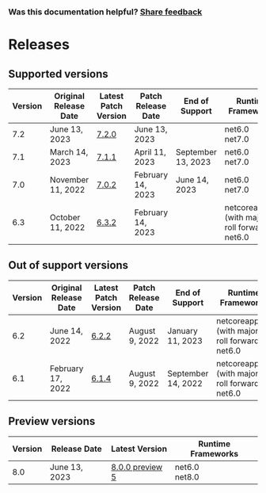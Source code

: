 
### Was this documentation helpful? [Share feedback](https://www.research.net/r/DGDQWXH?src=documentation%2Freleases)

# Releases

## Supported versions

| Version | Original Release Date | Latest Patch Version | Patch Release Date | End of Support | Runtime Frameworks |
| --- | --- | --- | --- | --- | --- |
| 7.2 | June 13, 2023 | [7.2.0](https://github.com/dotnet/dotnet-monitor/releases/tag/v7.2.0) | June 13, 2023 |  | net6.0<br/>net7.0 |
| 7.1 | March 14, 2023 | [7.1.1](https://github.com/dotnet/dotnet-monitor/releases/tag/v7.1.1) | April 11, 2023 | September 13, 2023 | net6.0<br/>net7.0 |
| 7.0 | November 11, 2022 | [7.0.2](https://github.com/dotnet/dotnet-monitor/releases/tag/v7.0.2) | February 14, 2023 | June 14, 2023 | net6.0<br/>net7.0 |
| 6.3 | October 11, 2022 | [6.3.2](https://github.com/dotnet/dotnet-monitor/releases/tag/v6.3.2) | February 14, 2023 |  | netcoreapp3.1 (with major roll forward)<br/>net6.0 |


## Out of support versions

| Version | Original Release Date | Latest Patch Version | Patch Release Date | End of Support | Runtime Frameworks |
| --- | --- | --- | --- | --- | --- |
| 6.2 | June 14, 2022 | [6.2.2](https://github.com/dotnet/dotnet-monitor/releases/tag/v6.2.2) | August 9, 2022 | January 11, 2023 | netcoreapp3.1 (with major roll forward)<br/>net6.0 |
| 6.1 | February 17, 2022 | [6.1.4](https://github.com/dotnet/dotnet-monitor/releases/tag/v6.1.4) | August 9, 2022 | September 14, 2022 | netcoreapp3.1 (with major roll forward)<br/>net6.0 |


## Preview versions

| Version | Release Date | Latest Version | Runtime Frameworks |
| --- | --- | --- | --- |
| 8.0 | June 13, 2023 | [8.0.0 preview 5](https://github.com/dotnet/dotnet-monitor/releases/tag/v8.0.0-preview.5.23307.11) | net6.0<br/>net8.0 |


